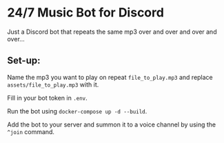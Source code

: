 # 24/7 Music Bot for Discord
Just a Discord bot that repeats the same mp3 over and over and over and over...

## Set-up:
Name the mp3 you want to play on repeat `file_to_play.mp3` and replace `assets/file_to_play.mp3` with it.

Fill in your bot token in `.env`.

Run the bot using `docker-compose up -d --build`.

Add the bot to your server and summon it to a voice channel by using the `^join` command.
